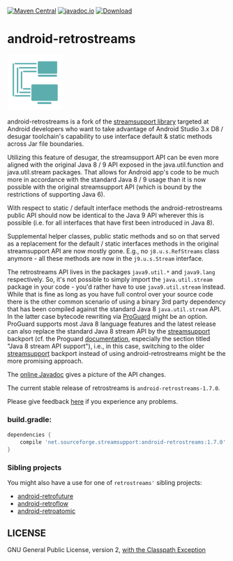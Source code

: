 [![Maven Central](https://img.shields.io/maven-central/v/net.sourceforge.streamsupport/android-retrostreams.svg)](http://mvnrepository.com/artifact/net.sourceforge.streamsupport/android-retrostreams)
[![javadoc.io](https://javadocio-badges.herokuapp.com/net.sourceforge.streamsupport/android-retrostreams/badge.svg)](http://www.javadoc.io/doc/net.sourceforge.streamsupport/android-retrostreams/)
[![Download](https://api.bintray.com/packages/stefan-zobel/android-retrostreams/android-retrostreams/images/download.svg) ](https://bintray.com/stefan-zobel/android-retrostreams/android-retrostreams/_latestVersion)

# android-retrostreams

![](art/streamsupport-sf.png)

android-retrostreams is a fork of the [streamsupport library](https://github.com/stefan-zobel/streamsupport)
targeted at Android developers who want to take advantage of Android Studio 3.x D8 / desugar toolchain's
capability to use interface default & static methods across Jar file boundaries.

Utilizing this feature of desugar, the streamsupport API can be even more aligned with the original
Java 8 / 9 API exposed in the java.util.function and java.util.stream packages. That allows for Android
app's code to be much more in accordance with the standard Java 8 / 9 usage than it is now possible with the
original streamsupport API (which is bound by the restrictions of supporting Java 6).

With respect to static / default interface methods the android-retrostreams public API should now be
identical to the Java 9 API wherever this is possible (i.e. for all interfaces that have first been
introduced in Java 8).

Supplemental helper classes, public static methods and so on that served as a replacement for the
default / static interfaces methods in the original streamsupport API are now mostly gone.
E.g., no `j8.u.s.RefStreams` class anymore - all these methods are now in the `j9.u.s.Stream` interface.

The retrostreams API lives in the packages `java9.util.*` and `java9.lang` respectively. So, it's not possible
to simply import the `java.util.stream` package in your code - you'd rather have to use `java9.util.stream` instead.
While that is fine as long as you have full control over your source code there is the other common scenario of using
a binary 3rd party dependency that has been compiled against the standard Java 8 `java.util.stream` API. In the latter
case bytecode rewriting via [ProGuard](https://github.com/Guardsquare/proguard) might be an option.  ProGuard supports
most Java 8 language features and the latest release can also replace the standard Java 8 stream API by the
[streamsupport](https://github.com/stefan-zobel/streamsupport) backport (cf. the Proguard [documentation](https://www.guardsquare.com/en/products/proguard/manual/gradleplugin), especially the section titled "Java 8 stream API support"),
i.e., in this case, switching to the older [streamsupport](https://github.com/stefan-zobel/streamsupport) backport instead
of using android-retrostreams might be the more promising approach.

The [online Javadoc](https://retrostreams.github.io/android-retrostreams/apidocs/index.html) gives a
picture of the API changes.

The current stable release of retrostreams is `android-retrostreams-1.7.0`.

Please give feedback [here](https://github.com/retrostreams/android-retrostreams/issues) if you experience
any problems.


### build.gradle:

```gradle
dependencies {
    compile 'net.sourceforge.streamsupport:android-retrostreams:1.7.0'
}
```


### Sibling projects

You might also have a use for one of `retrostreams'` sibling projects:

* [android-retrofuture](https://github.com/retrostreams/android-retrofuture)
* [android-retroflow](https://github.com/retrostreams/android-retroflow)
* [android-retroatomic](https://github.com/retrostreams/android-retroatomic)


## LICENSE

GNU General Public License, version 2, [with the Classpath Exception](https://github.com/retrostreams/android-retrostreams/blob/master/GPL_ClasspathException)
